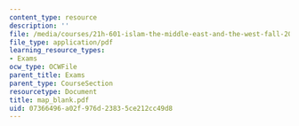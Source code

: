 ```yaml
---
content_type: resource
description: ''
file: /media/courses/21h-601-islam-the-middle-east-and-the-west-fall-2006/07366496a02f976d23835ce212cc49d8_map_blank.pdf
file_type: application/pdf
learning_resource_types:
- Exams
ocw_type: OCWFile
parent_title: Exams
parent_type: CourseSection
resourcetype: Document
title: map_blank.pdf
uid: 07366496-a02f-976d-2383-5ce212cc49d8
---
```

